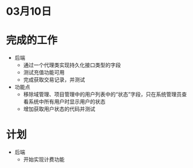 # 03月10日

# 完成的工作

- 后端
  - 通过一个代理类实现持久化接口类型的字段
  - 测试充值功能可用
  - 完成获取交易记录，并测试
- 功能点
  - 移除域管理、项目管理中的用户列表中的“状态”字段，只在系统管理员查看系统中所有用户时显示用户的状态
  - 增加获取用户状态的代码并测试

# 计划

- 后端
  - 开始实现计费功能
